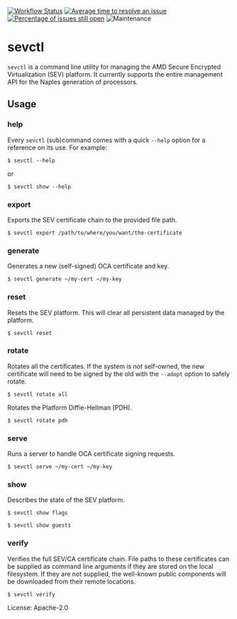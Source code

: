 [![Workflow Status](https://github.com/enarx/sevctl/workflows/test/badge.svg)](https://github.com/enarx/sevctl/actions?query=workflow%3A%22test%22)
[![Average time to resolve an issue](https://isitmaintained.com/badge/resolution/enarx/sevctl.svg)](https://isitmaintained.com/project/enarx/sevctl "Average time to resolve an issue")
[![Percentage of issues still open](https://isitmaintained.com/badge/open/enarx/sevctl.svg)](https://isitmaintained.com/project/enarx/sevctl "Percentage of issues still open")
![Maintenance](https://img.shields.io/badge/maintenance-activly--developed-brightgreen.svg)

# sevctl

`sevctl` is a command line utility for managing the AMD Secure Encrypted Virtualization (SEV) platform.
It currently supports the entire management API for the Naples generation of processors.

## Usage

### help

Every `sevctl` (sub)command comes with a quick `--help` option for a reference on its use. For example:

```console
$ sevctl --help
```

or

```console
$ sevctl show --help
```

### export

Exports the SEV certificate chain to the provided file path.

```console
$ sevctl export /path/to/where/you/want/the-certificate
```

### generate

Generates a new (self-signed) OCA certificate and key.

```console
$ sevctl generate ~/my-cert ~/my-key
```

### reset

Resets the SEV platform. This will clear all persistent data managed by the platform.

```console
$ sevctl reset
```

### rotate

Rotates all the certificates. If the system is _not_ self-owned, the new certificate will
need to be signed by the old with the `--adopt` option to safely rotate.

```console
$ sevctl rotate all
```

Rotates the Platform Diffie-Hellman (PDH).

```console
$ sevctl rotate pdh
```

### serve

Runs a server to handle OCA certificate signing requests.

```console
$ sevctl serve ~/my-cert ~/my-key
```

### show

Describes the state of the SEV platform.

```console
$ sevctl show flags
```

```console
$ sevctl show guests
```

### verify

Verifies the full SEV/CA certificate chain. File paths to these certificates can be supplied as
command line arguments if they are stored on the local filesystem. If they are not supplied, the
well-known public components will be downloaded from their remote locations.

```console
$ sevctl verify
```

License: Apache-2.0
